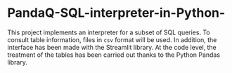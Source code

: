 # PandaQ-SQL-interpreter-in-Python-
This project implements an interpreter for a subset of SQL queries. To consult table information, files in `csv` format will be used. In addition, the interface has been made with the Streamlit library. At the code level, the treatment of the tables has been carried out thanks to the Python Pandas library.
